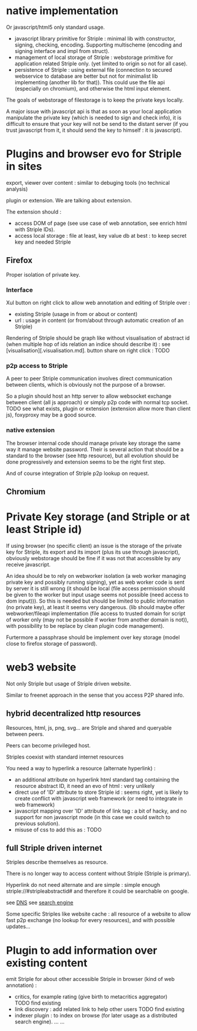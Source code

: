 
# native implementation

Or javascript/html5 only standard usage.

- javascript library primitive for Striple : minimal lib with constructor, signing, checking, encoding. Supporting multischeme (encoding and signing interface and impl from struct).
- management of local storage of Striple : webstorage primitive for application related Striple only. (yet limited to origin so not for all case).
- persistence of Striple : using external file (connection to secured webservice to database are better but not for minimalist lib implementing (another lib for that)). This could use the file api (especially on chromium), and otherwise the html input element.

The goals of webstorage of filestorage is to keep the private keys locally. 

A major issue with javascript api is that as soon as your local application manipulate the private key (which is needed to sign and check info), it is difficult to ensure that your key will not be send to the distant server (if you trust javascript from it, it should send the key to himself : it is javascript).

# Plugins and browser evo for Striple in sites

export, viewer over content : similar to debuging tools (no technical analysis)

plugin or extension. We are talking about extension.

The extension should :
- access DOM of page (see use case of web annotation, see enrich html with Striple IDs).
- access local storage : file at least, key value db at best : to keep secret key and needed Striple



## Firefox

Proper isolation of private key.


### Interface

Xul button on right click to allow web annotation and editing of Striple over :
  - existing Striple (usage in from or about or content)
  - url : usage in content (or from/about through automatic creation of an Striple)

Rendering of Striple should be graph like without visualisation of abstract id (when multiple hop of ids relation an indice should describe it) : see [visualisation][.visualisation.md]. 
button share on right click : TODO


### p2p access to Striple

A peer to peer Striple communication involves direct communication between clients, which is obviously not the purpose of a browser.

So a plugin should host an http server to allow websocket exchange between client (all js approach) or simply p2p code with normal tcp socket.
TODO see what exists, plugin or extension (extension allow more than client js), foxyproxy may be a good source.

### native extension

The browser internal code should manage private key storage the same way it manage website password.
Their is several action that should be a standard to the browser (see http resource), but all evolution should be done progressively and extension seems to be the right first step.

And of course integration of Striple p2p lookup on request.

## Chromium

# Private Key storage (and Striple or at least Striple id)

If using browser (no specific client) an issue is the storage of the private key for Striple, its export and its import (plus its use through javascript), obviously webstorage should be fine if it was not that accessible by any receive javascript.

An idea should be to rely on webworker isolation (a web worker managing private key and possibly running signing), yet as web worker code is sent by server it is still wrong (it should be local (file access permission should be given to the worker but input usage seems not possible (need access to dom input))).
So this is needed but should be limited to public information (no private key), at least it seems very dangerous.
(lib should maybe offer webworker/fileapi implementation (file access to trusted domain for script of worker only (may not be possible if worker from another domain is not)), with possibility to be replace by clean plugin code management).

Furtermore a passphrase should be implement over key storage (model close to firefox storage of password).

# web3 website

Not only Striple but usage of Striple driven website.

Similar to freenet approach in the sense that you access P2P shared info.

## hybrid decentralized http resources

Resources, html, js, png, svg... are Striple and shared and queryable between peers.

Peers can become privileged host.

Striples coexist with standard internet resources

You need a way to hyperlink a resource (alternate hyperlink) : 
  - an additional attribute on hyperlink html standard tag containing the resource abstract ID, it need an evo of html : very unlikely
  - direct use of 'ID' attribute to store Striple id : seems right, yet is likely to create conflict with javascript web framework (or need to integrate in web framework)
  - javascript mapping over 'ID' attribute of link tag : a bit of hacky, and no support for non javascript mode (in this case we could switch to previous solution).
  - misuse of css to add this as : TODO

## full Striple driven internet

Striples describe themselves as resource.

There is no longer way to access content without Striple (Striple is primary).

Hyperlink do not need alternate and are simple : simple enough striple://#stripleabstractid# and therefore it could be searchable on google.


see [DNS](./dns.md) see [search engine](./searchengine.md)

Some specific Striples like website cache : all resource of a website to allow fast p2p exchange (no lookup for every resources), and with possible updates...


# Plugin to add information over existing content

emit Striple for about other accessible Striple in browser (kind of web annotation) :
 - critics, for example rating (give birth to metacritics aggregator)
 TODO find existing
 - link discovery : add related link to help other users
 TODO find existing
 - indexer plugin : to index on browse (for later usage as a distributed search engine).
 ...
 ...
